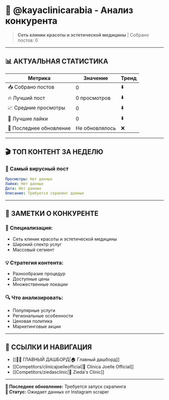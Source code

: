 # 🏢 @kayaclinicarabia - Анализ конкурента

> **Сеть клиник красоты и эстетической медицины** | Собрано постов: 0

---

## 📊 **АКТУАЛЬНАЯ СТАТИСТИКА**

| Метрика | Значение | Тренд |
|---------|----------|-------|
| 📥 Собрано постов | 0 | ⬇️ |
| 🔥 Лучший пост | 0 просмотров | ⬇️ |
| 📈 Средние просмотры | 0 | ⬇️ |
| 💬 Лучшие лайки | 0 | ⬇️ |
| 📅 Последнее обновление | Не обновлялось | ❌ |

---

## 🎬 **ТОП КОНТЕНТ ЗА НЕДЕЛЮ**

### 🥇 Самый вирусный пост
```yaml
Просмотры: Нет данных
Лайки: Нет данных
Дата: Нет данных
Описание: Требуется скрапинг данных
```

---

## 📝 **ЗАМЕТКИ О КОНКУРЕНТЕ**

### 🎯 **Специализация:**
- Сеть клиник красоты и эстетической медицины
- Широкий спектр услуг
- Массовый сегмент

### 💡 **Стратегия контента:**
- Разнообразие процедур
- Доступные цены
- Множественные локации

### 🔍 **Что анализировать:**
- Популярные услуги
- Региональные особенности
- Ценовая политика
- Маркетинговые акции

---

## 🔗 **ССЫЛКИ И НАВИГАЦИЯ**

- [[🥥✨ ГЛАВНЫЙ ДАШБОРД|🏠 Главный дашборд]]
- [[Competitors/clinicajoelleofficial|🏢 Clinica Joelle Official]]
- [[Competitors/ziedasclinic|🏢 Zieda's Clinic]]

---

**📅 Последнее обновление:** Требуется запуск скрапинга  
**🤖 Статус:** Ожидает данных от Instagram scraper
